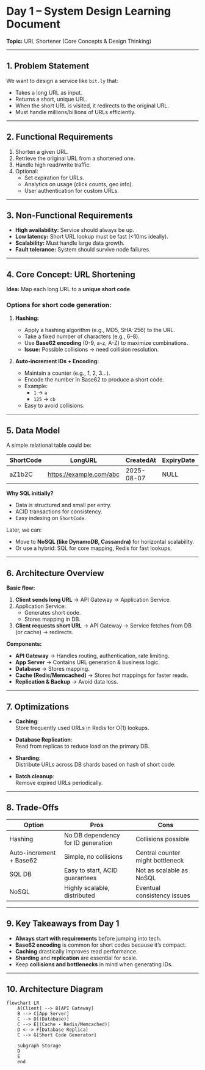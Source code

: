 
# Day 1 – System Design Learning Document
**Topic:** URL Shortener (Core Concepts & Design Thinking)

---

## 1. Problem Statement
We want to design a service like `bit.ly` that:
- Takes a long URL as input.
- Returns a short, unique URL.
- When the short URL is visited, it redirects to the original URL.
- Must handle millions/billions of URLs efficiently.

---

## 2. Functional Requirements
1. Shorten a given URL.
2. Retrieve the original URL from a shortened one.
3. Handle high read/write traffic.
4. Optional:
   - Set expiration for URLs.
   - Analytics on usage (click counts, geo info).
   - User authentication for custom URLs.

---

## 3. Non-Functional Requirements
- **High availability:** Service should always be up.
- **Low latency:** Short URL lookup must be fast (<10ms ideally).
- **Scalability:** Must handle large data growth.
- **Fault tolerance:** System should survive node failures.

---

## 4. Core Concept: URL Shortening
**Idea:** Map each long URL to a **unique short code**.

### Options for short code generation:
1. **Hashing:**  
   - Apply a hashing algorithm (e.g., MD5, SHA-256) to the URL.
   - Take a fixed number of characters (e.g., 6–8).
   - Use **Base62 encoding** (0-9, a-z, A-Z) to maximize combinations.
   - **Issue:** Possible collisions → need collision resolution.

2. **Auto-increment IDs + Encoding:**  
   - Maintain a counter (e.g., 1, 2, 3...).
   - Encode the number in Base62 to produce a short code.
   - Example:  
     - `1` → `a`  
     - `125` → `cb`  
   - Easy to avoid collisions.

---

## 5. Data Model
A simple relational table could be:

| ShortCode | LongURL                  | CreatedAt   | ExpiryDate  | ClickCount |
|-----------|--------------------------|-------------|-------------|------------|
| aZ1b2C    | https://example.com/abc  | 2025-08-07  | NULL        | 104        |

**Why SQL initially?**
- Data is structured and small per entry.
- ACID transactions for consistency.
- Easy indexing on `ShortCode`.

Later, we can:
- Move to **NoSQL (like DynamoDB, Cassandra)** for horizontal scalability.
- Or use a hybrid: SQL for core mapping, Redis for fast lookups.

---

## 6. Architecture Overview
**Basic flow:**
1. **Client sends long URL** → API Gateway → Application Service.
2. Application Service:
   - Generates short code.
   - Stores mapping in DB.
3. **Client requests short URL** → API Gateway → Service fetches from DB (or cache) → redirects.

**Components:**
- **API Gateway** → Handles routing, authentication, rate limiting.
- **App Server** → Contains URL generation & business logic.
- **Database** → Stores mapping.
- **Cache (Redis/Memcached)** → Stores hot mappings for faster reads.
- **Replication & Backup** → Avoid data loss.

---

## 7. Optimizations
- **Caching**:  
  Store frequently used URLs in Redis for O(1) lookups.

- **Database Replication**:  
  Read from replicas to reduce load on the primary DB.

- **Sharding**:  
  Distribute URLs across DB shards based on hash of short code.

- **Batch cleanup**:  
  Remove expired URLs periodically.

---

## 8. Trade-Offs
| Option                 | Pros                                    | Cons                                |
|------------------------|-----------------------------------------|-------------------------------------|
| Hashing                | No DB dependency for ID generation      | Collisions possible                 |
| Auto-increment + Base62| Simple, no collisions                   | Central counter might bottleneck    |
| SQL DB                 | Easy to start, ACID guarantees          | Not as scalable as NoSQL            |
| NoSQL                  | Highly scalable, distributed            | Eventual consistency issues         |

---

## 9. Key Takeaways from Day 1
- **Always start with requirements** before jumping into tech.
- **Base62 encoding** is common for short codes because it’s compact.
- **Caching** drastically improves read performance.
- **Sharding** and **replication** are essential for scale.
- Keep **collisions and bottlenecks** in mind when generating IDs.

---

## 10. Architecture Diagram
```mermaid
flowchart LR
    A[Client] --> B[API Gateway]
    B --> C[App Server]
    C --> D[(Database)]
    C --> E[(Cache - Redis/Memcached)]
    D <--> F[Database Replica]
    C --> G[Short Code Generator]

    subgraph Storage
    D
    E
    end
```